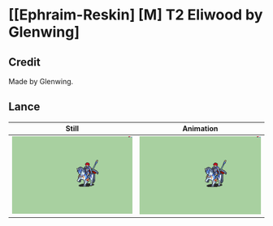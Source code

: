 # [\[Ephraim-Reskin\] \[M\] T2 Eliwood by Glenwing]

## Credit

Made by Glenwing.
	
## Lance

| Still | Animation |
| :---: | :-------: |
| ![Lance still](./Lance_000.png) | ![Lance animation](./Lance.gif) |
